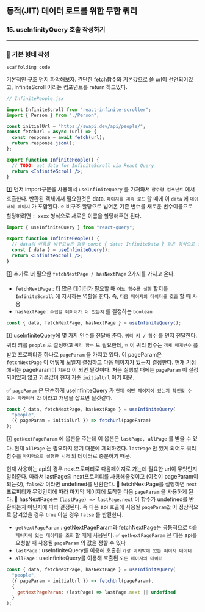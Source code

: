 ## 동적(JIT) 데이터 로드를 위한 무한 쿼리
### 15. useInfinityQuery 호출 작성하기
---------------------------------------------

### 📌 기본 형태 작성

`scaffolding code` 

기본적인 구조 먼저 파악해보자. 간단한 fetch함수와 기본값으로 쓸 url이 선언되어있고, InfiniteScroll 이라는 컴포넌트를 return 하고있다.

```jsx
// InfinitePeople.jsx

import InfiniteScroll from "react-infinite-scroller";
import { Person } from "./Person";

const initialUrl = "https://swapi.dev/api/people/";
const fetchUrl = async (url) => {
  const response = await fetch(url);
  return response.json();
};

export function InfinitePeople() {
  // TODO: get data for InfiniteScroll via React Query
  return <InfiniteScroll />;
}
```

1️⃣ 먼저 import구문을 사용해서 `useInfiniteQuery` 를 가져와서 `함수형 컴포넌트` 에서 호출한다.
반환된 객체에서 필요한것은 data. `페이지를 계속 로드` 할 때에 이 `data` 에 `데이터의 페이지` 가 포함된다.
⭐️ 비구조 할당으로 넘어온 기존 변수를 새로운 변수이름으로 할당하려면 `: xxxx` 형식으로 새로운 이름을 할당해주면 된다.

```jsx
import { useInfiniteQuery } from "react-query";

export function InfinitePeople() {
  // data의 이름을 바꾸고싶은 경우 const { data: InfiniteData } 같은 형식으로 할당 가능
  const { data } = useInfiniteQuery();  
  return <InfiniteScroll />;
}
```

2️⃣ 추가로 더 필요한 `fetchNextPage / hasNextPage` 2가지를 가지고 온다.

- `fetchNextPage` : 더 많은 데이터가 필요할 때 `어느 함수를 실행` 할지를 `InfiniteScroll` 에 지시하는 역할을 한다. 즉, `다음 페이지의 데이터를 호출` 할 때 사용
- `hasNextPage` : `수집할 데이터가 더 있는지` 를 결정하는 `boolean`

```jsx
const { data, fetchNextPage, hasNextPage } = useInfiniteQuery();  
```

3️⃣ useInfiniteQuery에 몇 가지 인수를 전달해 준다. `쿼리 키 / 함수` 를 먼저 전달한다.
쿼리 키를 `people` 로 설정하고 `쿼리 함수` 도 필요한데, ⭐️ 이 쿼리 함수는 `객체 매개변수` 를 받고 프로퍼티중 하나로 `pageParam` 을 가지고 있다. 이 pageParam은 `fetchNextPage` 이 어떻게 보일지 결정하고 다음 페이지가 있는지 결정한다. 현재 기점에서는 pageParam이 `기본값` 이 되면 될것이다.
처음 실행할 때에는 `pageParam` 이 설정되어있지 않고 기본값이 현재 기준 `initialUrl` 이기 때문.

✅ `pageParam` 은 단순하게 useInfiniteQuery 가 `현재 어떤 페이지에 있는지 확인할 수 있는 파라미터 값` 이라고 개념을 잡으면 될것같다.

```jsx
const { data, fetchNextPage, hasNextPage } = useInfiniteQuery(
  "people",
  ({ pageParam = initialUrl }) => fetchUrl(pageParam)
);  
```

4️⃣ `getNextPageParam` 에 옵션을 주는데 이 옵션은 `lastPage, allPage` 를 받을 수 있다. 현재 `allPage` 는 필요하지 않기 때문에 제외하였다. `lastPage` 만 있게 되어도 쿼리 함수를 `마지막으로 실행한 시점` 의 데이터로 충분하기 때문.

현재 사용하는 api의 경우 next프로퍼티로 다음페이지로 가는데 필요한 url이 무엇인지 알려준다. 따라서 lastPage의 next프로퍼티를 사용해줄것이고 (이것이 pageParam이 되는것), `false값` 이라면 undefined를 반환한다.
📍 fetchNextPage를 실행하면 `next` 프로퍼티가 무엇인지에 따라 마지막 페이지에 도착한 다음 `pageParam` 을 사용하게 된다.
📍 hasNextPage는 `(lastPage) => lastPage.next` 이 함수가 undefined를 반환하는지 아닌지에 따라 결정된다. 즉 다음 api 호출에 사용될 `pageParam값` 이 정상적으로 담겨있을 경우 `true` 아닐 경우 `false` 를 반환한다.

- `getNextPageParam` : getNextPageParam과 fetchNextPage는 공통적으로 `다음 페이지에 있는 데이터를 조회` 할 때에 사용된다. ✅ `getNextPageParam` 은 다음 api를 요청할 때 사용될 `pageParam` 의 값을 정할 수 있다 
- `lastPage` : useInfiniteQuery를 이용해 호출된 `가장 마지막에 있는 페이지 데이터`
- `allPage` : useInfiniteQuery를 이용해 호출된 `모든 페이지의 데이터`

```jsx
const { data, fetchNextPage, hasNextPage } = useInfiniteQuery(
  "people",
  ({ pageParam = initialUrl }) => fetchUrl(pageParam),
  {
    getNextPageParam: (lastPage) => lastPage.next || undefined
  }
);  
```